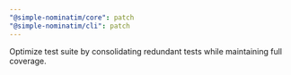```yaml
---
"@simple-nominatim/core": patch
"@simple-nominatim/cli": patch
---
```


Optimize test suite by consolidating redundant tests while maintaining full coverage.
